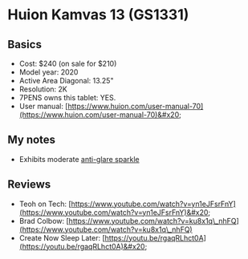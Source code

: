 # Huion Kamvas 13 (GS1331)

## Basics

* Cost: $240 (on sale for $210)
* Model year: 2020
* Active Area Diagonal: 13.25"
* Resolution: 2K
* 7PENS owns this tablet: YES.
* User manual: [https://www.huion.com/user-manual-70](https://www.huion.com/user-manual-70)&#x20;

## My notes

* Exhibits moderate [anti-glare sparkle](../../../guides/pen-displays/anti-glare-sparkle.md) &#x20;

## Reviews

* Teoh on Tech: [https://www.youtube.com/watch?v=yn1eJFsrFnY](https://www.youtube.com/watch?v=yn1eJFsrFnY)&#x20;
* Brad Colbow: [https://www.youtube.com/watch?v=ku8x1q\_nhFQ](https://www.youtube.com/watch?v=ku8x1q\_nhFQ) &#x20;
* Create Now Sleep Later: [https://youtu.be/rgaqRLhct0A](https://youtu.be/rgaqRLhct0A)&#x20;
